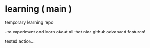 # learning ( main )
temporary learning repo

..to experiment and learn about all that nice github advanced features!

tested action...

